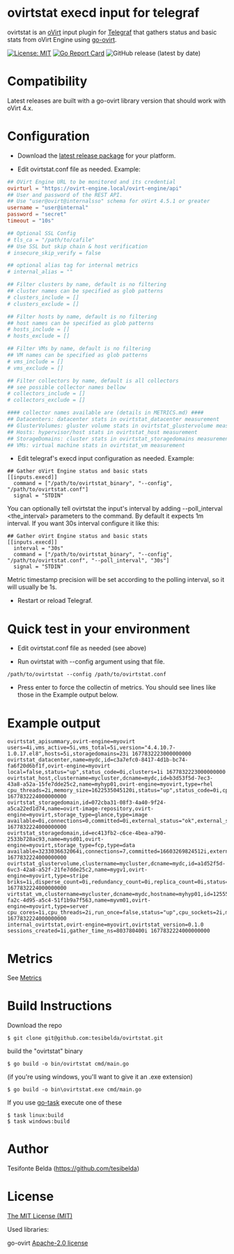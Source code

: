 # ovirtstat execd input for telegraf

ovirtstat is an [oVirt](https://www.ovirt.org/) input plugin for [Telegraf](https://github.com/influxdata/telegraf) that gathers status and basic stats from oVirt Engine using [go-ovirt](https://github.com/ovirt/go-ovirt).

[![License: MIT](https://img.shields.io/badge/License-MIT-yellow.svg)](https://github.com/tesibelda/ovirtstat/raw/master/LICENSE)
[![Go Report Card](https://goreportcard.com/badge/github.com/tesibelda/ovirtstat)](https://goreportcard.com/report/github.com/tesibelda/ovirtstat)
![GitHub release (latest by date)](https://img.shields.io/github/v/release/tesibelda/ovirtstat?display_name=release)

# Compatibility

Latest releases are built with a go-ovirt library version that should work with oVirt 4.x. 

# Configuration

* Download the [latest release package](https://github.com/tesibelda/ovirtstat/releases/latest) for your platform.

* Edit ovirtstat.conf file as needed. Example:

```toml
## OVirt Engine URL to be monitored and its credential
ovirturl = "https://ovirt-engine.local/ovirt-engine/api"
## User and password of the REST API.
## Use "user@ovirt@internalsso" schema for oVirt 4.5.1 or greater
username = "user@internal"
password = "secret"
timeout = "10s"

## Optional SSL Config
# tls_ca = "/path/to/cafile"
## Use SSL but skip chain & host verification
# insecure_skip_verify = false

## optional alias tag for internal metrics
# internal_alias = ""

## Filter clusters by name, default is no filtering
## cluster names can be specified as glob patterns
# clusters_include = []
# clusters_exclude = []

## Filter hosts by name, default is no filtering
## host names can be specified as glob patterns
# hosts_include = []
# hosts_exclude = []

## Filter VMs by name, default is no filtering
## VM names can be specified as glob patterns
# vms_include = []
# vms_exclude = []

## Filter collectors by name, default is all collectors
## see possible collector names bellow
# collectors_include = []
# collectors_exclude = []

#### collector names available are (details in METRICS.md) ####
## Datacenters: datacenter stats in ovirtstat_datacenter measurement
## GlusterVolumes: gluster volume stats in ovirtstat_glustervolume measurement
## Hosts: hypervisor/host stats in ovirtstat_host measurement
## StorageDomains: cluster stats in ovirtstat_storagedomains measurement
## VMs: virtual machine stats in ovirtstat_vm measurement
```

* Edit telegraf's execd input configuration as needed. Example:

```
## Gather oVirt Engine status and basic stats
[[inputs.execd]]
  command = ["/path/to/ovirtstat_binary", "--config", "/path/to/ovirtstat.conf"]
  signal = "STDIN"
```

You can optionally tell ovirtstat the input's interval by adding --poll_interval <the_interval> parameters to the command. By default it expects 1m interval. If you want 30s interval configure it like this:
```
## Gather oVirt Engine status and basic stats
[[inputs.execd]]
  interval = "30s"
  command = ["/path/to/ovirtstat_binary", "--config", "/path/to/ovirtstat.conf", "--poll_interval", "30s"]
  signal = "STDIN"
```
Metric timestamp precision will be set according to the polling interval, so it will usually be 1s.

* Restart or reload Telegraf.

# Quick test in your environment

* Edit ovirtstat.conf file as needed (see above)

* Run ovirtstat with --config argument using that file.
```
/path/to/ovirtstat --config /path/to/ovirtstat.conf
```

* Press enter to force the collectin of metrics. You should see lines like those in the Example output below.


# Example output

```plain
ovirtstat_apisummary,ovirt-engine=myovirt users=4i,vms_active=5i,vms_total=5i,version="4.4.10.7-1.0.17.el8",hosts=5i,storagedomains=23i 1677832223000000000
ovirtstat_datacenter,name=mydc,id=c3a7efc0-8417-4d1b-bc74-fa6f20d6bf1f,ovirt-engine=myovirt local=false,status="up",status_code=0i,clusters=1i 1677832223000000000
ovirtstat_host,clustername=mycluster,dcname=mydc,id=b3d53f5d-7ec3-43a8-a52a-15fe7dde25c2,name=myhyp01,ovirt-engine=myovirt,type=rhel cpu_threads=2i,memory_size=1622535045120i,status="up",status_code=0i,cpu_cores=16i,cpu_sockets=2i,cpu_speed=800,reinstallation_required=false,vm_active=5i,vm_migrating=0i,vm_total=5i 1677832224000000000
ovirtstat_storagedomain,id=072cba31-08f3-4a40-9f24-a5ca22ed1d74,name=ovirt-image-repository,ovirt-engine=myovirt,storage_type=glance,type=image available=0i,connections=0,committed=0i,external_status="ok",external_status_code=0,logical_units=0i,master=false,status="unattached",status_code=5i,used=0i 1677832224000000000
ovirtstat_storagedomain,id=ec413fb2-c6ce-4bea-a790-2533b728ac93,name=mysd01,ovirt-engine=myovirt,storage_type=fcp,type=data available=3233036632064i,connections=7,committed=16603269824512i,external_status="ok",external_status_code=0,logical_units=1i,master=true,status="",status_code=3i,used=7761005903872i 1677832224000000000
ovirtstat_glustervolume,clustername=mycluster,dcname=mydc,id=a1d52f5d-6vc3-42a8-a52f-21fe7dde25c2,name=mygv1,ovirt-engine=myovirt,type=stripe briks=1i,disperse_count=0i,redundancy_count=0i,replica_count=0i,status="up",status_code=0i,stripe_count=1i 1677832224000000000
virtstat_vm,clustername=mycluster,dcname=mydc,hostname=myhyp01,id=125555e7-fa2c-4d95-a5c4-51f1b9a7f563,name=myvm01,ovirt-engine=myovirt,type=server cpu_cores=1i,cpu_threads=2i,run_once=false,status="up",cpu_sockets=2i,memory_size=40802189312i,stateless=false,status_code=0i 1677832224000000000
internal_ovirtstat,ovirt-engine=myovirt,ovirtstat_version=0.1.0 sessions_created=1i,gather_time_ns=803780400i 1677832224000000000
```

# Metrics
See [Metrics](https://github.com/tesibelda/ovirtstat/blob/master/METRICS.md)

# Build Instructions

Download the repo

    $ git clone git@github.com:tesibelda/ovirtstat.git

build the "ovirtstat" binary

    $ go build -o bin/ovirtstat cmd/main.go
    
 (if you're using windows, you'll want to give it an .exe extension)
 
    $ go build -o bin\ovirtstat.exe cmd/main.go

 If you use [go-task](https://github.com/go-task/task) execute one of these
 
    $ task linux:build
	$ task windows:build

# Author

Tesifonte Belda (https://github.com/tesibelda)

# License

[The MIT License (MIT)](https://github.com/tesibelda/ovirtstat/blob/master/LICENSE)

Used libraries:

  go-ovirt [Apache-2.0 license](https://github.com/oVirt/go-ovirt/blob/master/LICENSE.txt)
